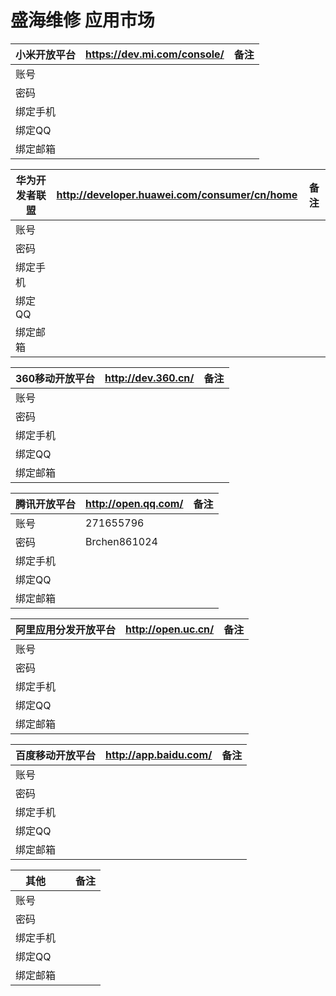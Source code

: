 # 盛海维修 应用市场

| 小米开放平台  |  https://dev.mi.com/console/  |备注|
| --- | --- | --- |
| 账号 |  |  |
| 密码 |  |  |
| 绑定手机 |  |  |
| 绑定QQ |  |  |
| 绑定邮箱 |  |  |

| 华为开发者联盟  |  http://developer.huawei.com/consumer/cn/home  |备注|
| --- | --- | --- |
| 账号 |  |  |
| 密码 |  |  |
| 绑定手机 |  |  |
| 绑定QQ |  |  |
| 绑定邮箱 |  |  |

| 360移动开放平台  |  http://dev.360.cn/  |备注|
| --- | --- | --- |
| 账号 |  | |
| 密码 |  | |
| 绑定手机 |  | |
| 绑定QQ |  | |
| 绑定邮箱 |  | |

| 腾讯开放平台  | http://open.qq.com/  |备注|
| --- | --- | --- |
| 账号 | 271655796 | |
| 密码 | Brchen861024 | |
| 绑定手机 |  | |
| 绑定QQ |  | |
| 绑定邮箱 |  | |

| 阿里应用分发开放平台  | http://open.uc.cn/  |备注|
| --- | --- | --- |
| 账号 |  | |
| 密码 |  | |
| 绑定手机 |  | |
| 绑定QQ |  | |
| 绑定邮箱 |  | |

| 百度移动开放平台  | http://app.baidu.com/  |备注|
| --- | --- | --- |
| 账号 |  | |
| 密码 |  | |
| 绑定手机 |  | |
| 绑定QQ |  | |
| 绑定邮箱 |  | |

| 其他  |   |备注|
| --- | --- | --- |
| 账号 |  | |
| 密码 |  | |
| 绑定手机 |  | |
| 绑定QQ |  | |
| 绑定邮箱 |  | |

